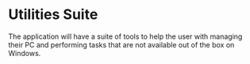 # Utilities Suite
The application will have a suite of tools to help the user with managing their PC and performing tasks that are not available out of the box on Windows.
